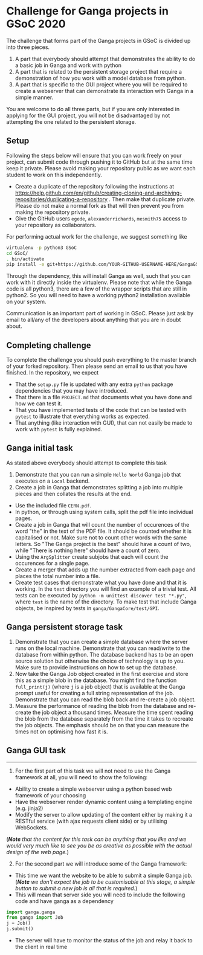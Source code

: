 # Challenge for Ganga projects in GSoC 2020

The challenge that forms part of the Ganga projects in GSoC is divided up into three pieces.

1) A part that everybody should attempt that demonstrates the ability to do a basic job in Ganga and work with python
2) A part that is related to the persistent storage project that require a demonstration of how you work with a model database from python.
3) A part that is specific to the GUI project where you will be required to create a webserver that can demonstrate its interaction with Ganga in a simple manner.

You are welcome to do all three parts, but if you are only interested in applying for the GUI project, you will not be disadvantaged by not attempting the one related to the persistent storage.

## Setup
Following the steps below will ensure that you can work freely on your project, can submit code through pushing it to GitHub but at the same time keep it private. Please avoid making your repository public as we want each student to work on this independently.

- Create a duplicate of the repository following the instructions at https://help.github.com/en/github/creating-cloning-and-archiving-repositories/duplicating-a-repository . Then make that duplicate private. Please do not make a normal fork as that will then prevent you from making the repository private.
- Give the GitHub users `egede`, `alexanderrichards`, `mesmith75` access to your repository as collaborators.

For performing actual work for the challenge, we suggest something like

```bash
virtualenv -p python3 GSoC
cd GSoC/
. bin/activate
pip install -e git+https://github.com/YOUR-GITHUB-USERNAME-HERE/GangaGSoC2020#egg=gangagsoc
```

Through the dependency, this will install Ganga as well, such that you can work with it directly inside the virtualenv. Please note that while the Ganga code is all python3, there are a few of the wrapper scripts that are still in python2. So you will need to have a working python2 installation available on your system.

Communication is an important part of working in GSoC. Please just ask by email to all/any of the developers about anything that you are in doubt about. 

## Completing challenge

To complete the challenge you should push everything to the master branch of your forked repository. Then please send an email to us that you have finished. In the repository, we expect
- That the `setup.py` file is updated with any extra `python` package dependencies that you may have introduced.
- That there is a file `PROJECT.md` that documents what you have done and how we can test it.
- That you have implemented tests of the code that can be tested with `pytest` to illustrate that everything works as expected.
- That anything (like interaction with GUI), that can not easily be made to work with `pytest` is fully explained.

## Ganga initial task

As stated above everybody should attempt to complete this task

1) Demonstrate that you can run a simple `Hello World` Ganga job that executes on a `Local` backend.
2) Create a job in Ganga that demonstrates splitting a job into multiple pieces and then collates the results at the end.
  - Use the included file `CERN.pdf`.
  - In python, or through using system calls, split the pdf file into individual pages. 
  - Create a job in Ganga that will count the number of occurences of the word "the" in the text of the PDF file. It should be counted whether it is capitalised or not. Make sure not to count other words with the same letters. So "The Ganga project is the best" should have a count of two, while "There is nothing here" should have a count of zero.
  - Using the `ArgSplitter` create subjobs that each will count the occurences for a single page.
  - Create a merger that adds up the number extracted from each page and places the total number into a file.
  - Create test cases that demonstrate what you have done and that it is working. In the `test` directory you will find an example of a trivial test. All tests can be executed by `python -m unittest discover test "*.py"`, where `test` is the name of the directory. To make test that include Ganga objects, be inspired by tests in `ganga/GangaCore/test/GPI`.

## Ganga persistent storage task

1) Demonstrate that you can create a simple database where the server runs on the local machine. Demonstrate that you can read/write to the database from within python. The database backend has to be an open source solution but otherwise the choice of technology is up to you. Make sure to provide instructions on how to set up the database.
2) Now take the Ganga Job object created in the first exercise and store this as a simple blob in the database. You might find the function `full_print(j)` (where `j` is a job object) that is available at the Ganga prompt useful for creating a full string representation of the job. Demonstrate that you can read the blob back and re-create a job object.
3) Measure the performance of reading the blob from the database and re-create the job object a thousand times. Measure the time spent reading the blob from the database separately from the time it takes to recreate the job objects. The emphasis should be on that you can measure the times not on optimising how fast it is. 

## Ganga GUI task
---

1) For the first part of this task we will not need to use the Ganga framework at all, you will need to show the following:

 - Ability to create a simple webserver using a python based web framework of your choosing
 - Have the webserver render dynamic content using a templating engine (e.g. jinja2)
 - Modify the server to allow updating of the content either by making it a RESTful service (with ajax requests client side) or by utilising WebSockets.


(*__Note__ that the content for this task can be anything that you like and we would very much like to see you be as creative as possible with the actual design of the web page.*)

2) For the second part we will introduce some of the Ganga framework:

 - This time we want the website to be able to submit a simple Ganga job.
   (*__Note__ we don't expect the job to be customisable at this stage, a simple button to submit a new job is all that is required.*)
 - This will mean that server side you will need to include the following code and have ganga as a dependency
 ```python
import ganga.ganga
from ganga import Job
j = Job()
j.submit()
```
 - The server will have to monitor the status of the job and relay it back to the client in real time
